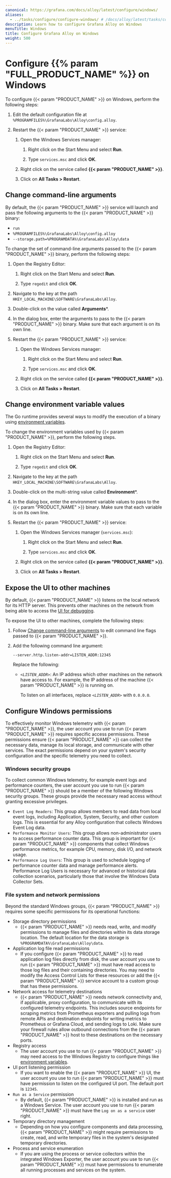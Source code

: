 ```yaml
---
canonical: https://grafana.com/docs/alloy/latest/configure/windows/
aliases:
  - ../tasks/configure/configure-windows/ # /docs/alloy/latest/tasks/configure/configure-windows/
description: Learn how to configure Grafana Alloy on Windows
menuTitle: Windows
title: Configure Grafana Alloy on Windows
weight: 500
---
```


# Configure {{% param "FULL_PRODUCT_NAME" %}} on Windows

To configure {{< param "PRODUCT_NAME" >}} on Windows, perform the following steps:

1. Edit the default configuration file at `%PROGRAMFILES%\GrafanaLabs\Alloy\config.alloy`.

1. Restart the {{< param "PRODUCT_NAME" >}} service:

   1. Open the Windows Services manager:

      1. Right click on the Start Menu and select **Run**.

      1. Type `services.msc` and click **OK**.

   1. Right click on the service called **{{< param "PRODUCT_NAME" >}}**.

   1. Click on **All Tasks > Restart**.

## Change command-line arguments

By default, the {{< param "PRODUCT_NAME" >}} service will launch and pass the following arguments to the {{< param "PRODUCT_NAME" >}} binary:

* `run`
* `%PROGRAMFILES%\GrafanaLabs\Alloy\config.alloy`
* `--storage.path=%PROGRAMDATA%\GrafanaLabs\Alloy\data`

To change the set of command-line arguments passed to the {{< param "PRODUCT_NAME" >}} binary, perform the following steps:

1. Open the Registry Editor:

   1. Right click on the Start Menu and select **Run**.

   1. Type `regedit` and click **OK**.

1. Navigate to the key at the path `HKEY_LOCAL_MACHINE\SOFTWARE\GrafanaLabs\Alloy`.

1. Double-click on the value called **Arguments***.

1. In the dialog box, enter the arguments to pass to the {{< param "PRODUCT_NAME" >}} binary.
   Make sure that each argument is on its own line.

1. Restart the {{< param "PRODUCT_NAME" >}} service:

   1. Open the Windows Services manager:

      1. Right click on the Start Menu and select **Run**.

      1. Type `services.msc` and click **OK**.

   1. Right click on the service called **{{< param "PRODUCT_NAME" >}}**.

   1. Click on **All Tasks > Restart**.

## Change environment variable values

The Go runtime provides several ways to modify the execution of a binary using [environment variables][environment].

To change the environment variables used by {{< param "PRODUCT_NAME" >}}, perform the following steps.

1. Open the Registry Editor:

   1. Right click on the Start Menu and select **Run**.

   1. Type `regedit` and click **OK**.

1. Navigate to the key at the path `HKEY_LOCAL_MACHINE\SOFTWARE\GrafanaLabs\Alloy`.

1. Double-click on the multi-string value called **Environment***.

1. In the dialog box, enter the environment variable values to pass to the {{< param "PRODUCT_NAME" >}} binary.
   Make sure that each variable is on its own line.

1. Restart the {{< param "PRODUCT_NAME" >}} service:

   1. Open the Windows Services manager (`services.msc`):

      1. Right click on the Start Menu and select **Run**.

      1. Type `services.msc` and click **OK**.

   1. Right click on the service called **{{< param "PRODUCT_NAME" >}}**.

   1. Click on **All Tasks > Restart**.

## Expose the UI to other machines

By default, {{< param "PRODUCT_NAME" >}} listens on the local network for its HTTP
server. This prevents other machines on the network from being able to access
the [UI for debugging][UI].

To expose the UI to other machines, complete the following steps:

1. Follow [Change command-line arguments](#change-command-line-arguments) to edit command line flags passed to {{< param "PRODUCT_NAME" >}}.

1. Add the following command line argument:

   ```shell
   --server.http.listen-addr=LISTEN_ADDR:12345
   ```

   Replace the following:

   * _`<LISTEN_ADDR>`_: An IP address which other machines on the network have access to.
     For example, the IP address of the machine {{< param "PRODUCT_NAME" >}} is running on.

     To listen on all interfaces, replace _`<LISTEN_ADDR>`_ with `0.0.0.0`.

## Configure Windows permissions

To effectively monitor Windows telemetry with {{< param "PRODUCT_NAME" >}}, the user account you use to run {{< param "PRODUCT_NAME" >}} requires specific access permissions.
These permissions ensure {{< param "PRODUCT_NAME" >}} can collect the necessary data, manage its local storage, and communicate with other services.
The exact permissions depend on your system's security configuration and the specific telemetry you need to collect.

### Windows security groups

To collect common Windows telemetry, for example event logs and performance counters, the user account you use to run {{< param "PRODUCT_NAME" >}} should be a member of the following Windows security groups.
These groups provide the necessary read access without granting excessive privileges.

* `Event Log Readers`: This group allows members to read data from local event logs, including Application, System, Security, and other custom logs.
  This is essential for any Alloy configuration that collects Windows Event Log data.
* `Performance Monitor Users`: This group allows non-administrator users to access performance counter data.
  This group is important for {{< param "PRODUCT_NAME" >}} components that collect Windows performance metrics, for example CPU, memory, disk I/O, and network usage.
* `Performance Log Users`: This group is used to schedule logging of performance counter data and manage performance alerts.
   Performance Log Users is necessary for advanced or historical data collection scenarios, particularly those that involve the Windows Data Collector Sets.

### File system and network permissions

Beyond the standard Windows groups, {{< param "PRODUCT_NAME" >}} requires some specific permissions for its operational functions:

* Storage directory permissions
  * {{< param "PRODUCT_NAME" >}} needs read, write, and modify permissions to manage files and directories within its data storage location.
    The default location for the data storage is `%PROGRAMDATA%\GrafanaLabs\Alloy\data`.
* Application log file read permissions
  * If you configure {{< param "PRODUCT_NAME" >}} to read application log files directly from disk, the user account you use to run {{< param "PRODUCT_NAME" >}} must have read access to those log files and their containing directories.
    You may need to modify the Access Control Lists for these resources or add the {{< param "PRODUCT_NAME" >}} service account to a custom group that has these permissions.
* Network access for telemetry destinations
  * {{< param "PRODUCT_NAME" >}} needs network connectivity and, if applicable, proxy configuration, to communicate with its configured telemetry endpoints.
    This includes source endpoints for scraping metrics from Prometheus exporters and pulling logs from remote APIs and destination endpoints for writing metrics to Prometheus or Grafana Cloud, and sending logs to Loki.
    Make sure your firewall rules allow outbound connections from the {{< param "PRODUCT_NAME" >}} host to these destinations on the necessary ports.
* Registry access
  * The user account you use to run {{< param "PRODUCT_NAME" >}} may need access to the Windows Registry to configure things like [environment variables](https://grafana.com/docs/alloy/latest/configure/windows/#change-environment-variable-values).
* UI port listening permission
  * If you want to enable the {{< param "PRODUCT_NAME" >}} UI, the user account you use to run {{< param "PRODUCT_NAME" >}} must have permission to listen on the configured UI port.
    The default port is `12345`.
* `Run as a Service` permission
  * By default, {{< param "PRODUCT_NAME" >}} is installed and run as a Windows Service.
    The user account you use to run {{< param "PRODUCT_NAME" >}} must have the `Log on as a service` user right.
* Temporary directory management
  * Depending on how you configure components and data processing, {{< param "PRODUCT_NAME" >}} might require permissions to create, read, and write temporary files in the system's designated temporary directories.
* Process and service enumeration
  * If you are using the process or service collectors within the integrated Windows Exporter, the user account you use to run {{< param "PRODUCT_NAME" >}} must have permissions to enumerate all running processes and services on the system.

[UI]: ../../troubleshoot/debug/#alloy-ui
[environment]: ../../reference/cli/environment-variables/
